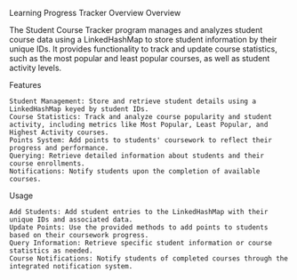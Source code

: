 Learning Progress Tracker Overview
Overview

The Student Course Tracker program manages and analyzes student course data using a LinkedHashMap to store student information by their unique IDs. It provides functionality to track and update course statistics, such as the most popular and least popular courses, as well as student activity levels.

Features
    
    Student Management: Store and retrieve student details using a LinkedHashMap keyed by student IDs.
    Course Statistics: Track and analyze course popularity and student activity, including metrics like Most Popular, Least Popular, and Highest Activity courses.
    Points System: Add points to students' coursework to reflect their progress and performance.
    Querying: Retrieve detailed information about students and their course enrollments.
    Notifications: Notify students upon the completion of available courses.

Usage
    
    Add Students: Add student entries to the LinkedHashMap with their unique IDs and associated data.
    Update Points: Use the provided methods to add points to students based on their coursework progress.
    Query Information: Retrieve specific student information or course statistics as needed.
    Course Notifications: Notify students of completed courses through the integrated notification system.
